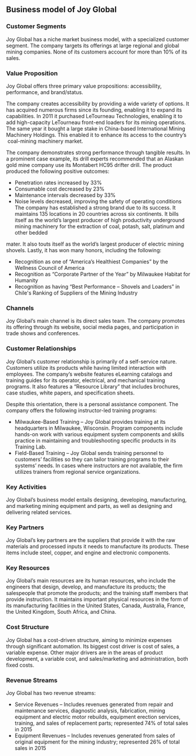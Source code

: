 Business model of Joy Global
----------------------------

 ### Customer Segments

 Joy Global has a niche market business model, with a specialized customer segment. The company targets its offerings at large regional and global mining companies. None of its customers account for more than 10% of its sales.

 ### Value Proposition

 Joy Global offers three primary value propositions: accessibility, performance, and brand/status.

 The company creates accessibility by providing a wide variety of options. It has acquired numerous firms since its founding, enabling it to expand its capabilities. In 2011 it purchased LeTourneau Technologies, enabling it to add high-capacity LeTourneau front-end loaders for its mining operations. The same year it bought a large stake in China-based International Mining Machinery Holdings. This enabled it to enhance its access to the country’s  coal-mining machinery market.

 The company demonstrates strong performance through tangible results. In a prominent case example, its drill experts recommended that an Alaskan gold mine company use its Montabert HC95 drifter drill. The product produced the following positive outcomes:

  * Penetration rates increased by 33%
 * Consumable cost decreased by 23%
 * Maintenance intervals decreased by 33%
 * Noise levels decreased, improving the safety of operating conditions
  The company has established a strong brand due to its success. It maintains 135 locations in 20 countries across six continents. It bills itself as the world’s largest producer of high productivity underground mining machinery for the extraction of coal, potash, salt, platinum and other bedded

 mater. It also touts itself as the world’s largest producer of electric mining shovels. Lastly, it has won many honors, including the following:

  * Recognition as one of “America’s Healthiest Companies” by the Wellness Council of America
 * Recognition as “Corporate Partner of the Year” by Milwaukee Habitat for Humanity
 * Recognition as having “Best Performance – Shovels and Loaders” in Chile's Ranking of Suppliers of the Mining Industry
  ### Channels

 Joy Global’s main channel is its direct sales team. The company promotes its offering through its website, social media pages, and participation in trade shows and conferences.

 ### Customer Relationships

 Joy Global’s customer relationship is primarily of a self-service nature. Customers utilize its products while having limited interaction with employees. The company’s website features eLearning catalogs and training guides for its operator, electrical, and mechanical training programs. It also features a “Resource Library” that includes brochures, case studies, white papers, and specification sheets.

 Despite this orientation, there is a personal assistance component. The company offers the following instructor-led training programs:

  * Milwaukee-Based Training – Joy Global provides training at its headquarters in Milwaukee, Wisconsin. Program components include hands-on work with various equipment system components and skills practice in maintaining and troubleshooting specific products in its Training Lab.
 * Field-Based Training – Joy Global sends training personnel to customers’ facilities so they can tailor training programs to their systems’ needs. In cases where instructors are not available, the firm utilizes trainers from regional service organizations.
  ### Key Activities

 Joy Global’s business model entails designing, developing, manufacturing, and marketing mining equipment and parts, as well as designing and delivering related services.

 ### Key Partners

 Joy Global’s key partners are the suppliers that provide it with the raw materials and processed inputs it needs to manufacture its products. These items include steel, copper, and engine and electronic components.

 ### Key Resources

 Joy Global’s main resources are its human resources, who include the engineers that design, develop, and manufacture its products; the salespeople that promote the products; and the training staff members that provide instruction. It maintains important physical resources in the form of its manufacturing facilities in the United States, Canada, Australia, France, the United Kingdom, South Africa, and China.

 ### Cost Structure

 Joy Global has a cost-driven structure, aiming to minimize expenses through significant automation. Its biggest cost driver is cost of sales, a variable expense. Other major drivers are in the areas of product development, a variable cost, and sales/marketing and administration, both fixed costs.

 ### Revenue Streams

 Joy Global has two revenue streams:

  * Service Revenues – Includes revenues generated from repair and maintenance services, diagnostic analysis, fabrication, mining equipment and electric motor rebuilds, equipment erection services, training, and sales of replacement parts; represented 74% of total sales in 2015
 * Equipment Revenues – Includes revenues generated from sales of original equipment for the mining industry; represented 26% of total sales in 2015